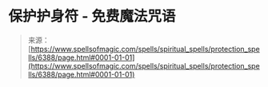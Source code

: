 <!--yml

category: 未分类

date: 2024-06-12 18:41:00

-->

# 保护护身符 - 免费魔法咒语

> 来源：[https://www.spellsofmagic.com/spells/spiritual_spells/protection_spells/6388/page.html#0001-01-01](https://www.spellsofmagic.com/spells/spiritual_spells/protection_spells/6388/page.html#0001-01-01)
